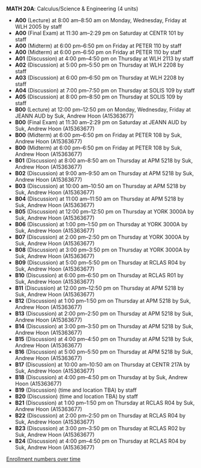 **MATH 20A**: Calculus/Science & Engineering (4 units)

- **A00** (Lecture) at 8:00 am–8:50 am on Monday, Wednesday, Friday at WLH 2005 by staff
- **A00** (Final Exam) at 11:30 am–2:29 pm on Saturday at CENTR 101 by staff
- **A00** (Midterm) at 6:00 pm–6:50 pm on Friday at PETER 110 by staff
- **A00** (Midterm) at 6:00 pm–6:50 pm on Friday at PETER 110 by staff
- **A01** (Discussion) at 4:00 pm–4:50 pm on Thursday at WLH 2113 by staff
- **A02** (Discussion) at 5:00 pm–5:50 pm on Thursday at WLH 2208 by staff
- **A03** (Discussion) at 6:00 pm–6:50 pm on Thursday at WLH 2208 by staff
- **A04** (Discussion) at 7:00 pm–7:50 pm on Thursday at SOLIS 109 by staff
- **A05** (Discussion) at 8:00 pm–8:50 pm on Thursday at SOLIS 109 by staff
- **B00** (Lecture) at 12:00 pm–12:50 pm on Monday, Wednesday, Friday at JEANN AUD by Suk, Andrew Hoon (A15363677)
- **B00** (Final Exam) at 11:30 am–2:29 pm on Saturday at JEANN AUD by Suk, Andrew Hoon (A15363677)
- **B00** (Midterm) at 6:00 pm–6:50 pm on Friday at PETER 108 by Suk, Andrew Hoon (A15363677)
- **B00** (Midterm) at 6:00 pm–6:50 pm on Friday at PETER 108 by Suk, Andrew Hoon (A15363677)
- **B01** (Discussion) at 8:00 am–8:50 am on Thursday at APM 5218 by Suk, Andrew Hoon (A15363677)
- **B02** (Discussion) at 9:00 am–9:50 am on Thursday at APM 5218 by Suk, Andrew Hoon (A15363677)
- **B03** (Discussion) at 10:00 am–10:50 am on Thursday at APM 5218 by Suk, Andrew Hoon (A15363677)
- **B04** (Discussion) at 11:00 am–11:50 am on Thursday at APM 5218 by Suk, Andrew Hoon (A15363677)
- **B05** (Discussion) at 12:00 pm–12:50 pm on Thursday at YORK 3000A by Suk, Andrew Hoon (A15363677)
- **B06** (Discussion) at 1:00 pm–1:50 pm on Thursday at YORK 3000A by Suk, Andrew Hoon (A15363677)
- **B07** (Discussion) at 2:00 pm–2:50 pm on Thursday at YORK 3000A by Suk, Andrew Hoon (A15363677)
- **B08** (Discussion) at 3:00 pm–3:50 pm on Thursday at YORK 3000A by Suk, Andrew Hoon (A15363677)
- **B09** (Discussion) at 5:00 pm–5:50 pm on Thursday at RCLAS R04 by Suk, Andrew Hoon (A15363677)
- **B10** (Discussion) at 6:00 pm–6:50 pm on Thursday at RCLAS R01 by Suk, Andrew Hoon (A15363677)
- **B11** (Discussion) at 12:00 pm–12:50 pm on Thursday at APM 5218 by Suk, Andrew Hoon (A15363677)
- **B12** (Discussion) at 1:00 pm–1:50 pm on Thursday at APM 5218 by Suk, Andrew Hoon (A15363677)
- **B13** (Discussion) at 2:00 pm–2:50 pm on Thursday at APM 5218 by Suk, Andrew Hoon (A15363677)
- **B14** (Discussion) at 3:00 pm–3:50 pm on Thursday at APM 5218 by Suk, Andrew Hoon (A15363677)
- **B15** (Discussion) at 4:00 pm–4:50 pm on Thursday at APM 5218 by Suk, Andrew Hoon (A15363677)
- **B16** (Discussion) at 5:00 pm–5:50 pm on Thursday at APM 5218 by Suk, Andrew Hoon (A15363677)
- **B17** (Discussion) at 10:00 am–10:50 am on Thursday at CENTR 217A by Suk, Andrew Hoon (A15363677)
- **B18** (Discussion) at 4:00 pm–4:50 pm on Thursday at   by Suk, Andrew Hoon (A15363677)
- **B19** (Discussion) (time and location TBA) by staff
- **B20** (Discussion) (time and location TBA) by staff
- **B21** (Discussion) at 1:00 pm–1:50 pm on Thursday at RCLAS R04 by Suk, Andrew Hoon (A15363677)
- **B22** (Discussion) at 2:00 pm–2:50 pm on Thursday at RCLAS R04 by Suk, Andrew Hoon (A15363677)
- **B23** (Discussion) at 3:00 pm–3:50 pm on Thursday at RCLAS R02 by Suk, Andrew Hoon (A15363677)
- **B24** (Discussion) at 4:00 pm–4:50 pm on Thursday at RCLAS R04 by Suk, Andrew Hoon (A15363677)

[Enrollment numbers over time](./MATH20A.tsv)
